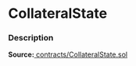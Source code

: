 # CollateralState

### Description <a id="description"></a>

**Source:**[ contracts/CollateralState.sol](https://github.com/perifinance/peri-finance/blob/master/contracts/CollateralState.sol)

